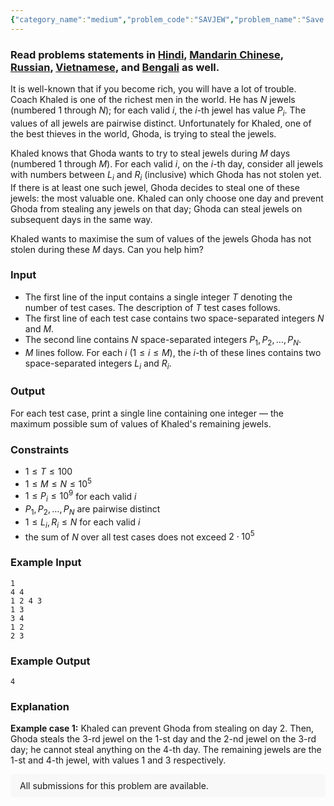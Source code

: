 ```yaml
---
{"category_name":"medium","problem_code":"SAVJEW","problem_name":"Save Jewels","problemComponents":{"constraints":"","constraintsState":false,"subtasks":"","subtasksState":false,"inputFormat":"","inputFormatState":false,"outputFormat":"","outputFormatState":false,"sampleTestCases":{"0":{"id":1,"input":"1\r\n4 4\r\n1 2 4 3\r\n1 3\r\n3 4\r\n1 2\r\n2 3","output":4,"explanation":"**Example case 1:** Khaled can prevent Ghoda from stealing on day $2$. Then, Ghoda steals the $3$-rd jewel on the $1$-st day and the $2$-nd jewel on the $3$-rd day; he cannot steal anything on the $4$-th day. The remaining jewels are the $1$-st and $4$-th jewel, with values $1$ and $3$ respectively.","isDeleted":false}}},"video_editorial_url":"","languages_supported":{"0":"CPP14","1":"C","2":"JAVA","3":"PYTH 3.6","4":"PYTH","5":"PYP3","6":"CS2","7":"ADA","8":"PYPY","9":"TEXT","10":"PAS fpc","11":"NODEJS","12":"RUBY","13":"PHP","14":"GO","15":"HASK","16":"TCL","17":"PERL","18":"SCALA","19":"LUA","20":"kotlin","21":"BASH","22":"JS","23":"LISP sbcl","24":"rust","25":"PAS gpc","26":"BF","27":"CLOJ","28":"R","29":"D","30":"CAML","31":"FORT","32":"ASM","33":"swift","34":"FS","35":"WSPC","36":"LISP clisp","37":"SQL","38":"SCM guile","39":"PERL6","40":"ERL","41":"CLPS","42":"ICK","43":"NICE","44":"PRLG","45":"ICON","46":"COB","47":"SCM chicken","48":"PIKE","49":"SCM qobi","50":"ST","51":"NEM"},"max_timelimit":2,"source_sizelimit":50000,"problem_author":"i_love_islam","problem_tester":null,"date_added":"17-09-2019","tags":{"0":"cook110","1":"i_love_islam","2":"medium","3":"observation","4":"queue","5":"segment","6":"taran_1407"},"problem_difficulty_level":"Medium","best_tag":"Segment Tree","editorial_url":"https://discuss.codechef.com/problems/SAVJEW","time":{"view_start_date":1104528600,"submit_start_date":1104528600,"visible_start_date":1104528600,"end_date":1735669800},"is_direct_submittable":false,"problemDiscussURL":"https://discuss.codechef.com/search?q=SAVJEW","is_proctored":false,"visitedContests":{},"layout":"problem"}
---
```

### Read problems statements in [Hindi](https://www.codechef.com/download/translated/COOK110/hindi/SAVJEW.pdf), [Mandarin Chinese](https://www.codechef.com/download/translated/COOK110/mandarin/SAVJEW.pdf), [Russian](https://www.codechef.com/download/translated/COOK110/russian/SAVJEW.pdf), [Vietnamese](https://www.codechef.com/download/translated/COOK110/vietnamese/SAVJEW.pdf), and [Bengali](https://www.codechef.com/download/translated/COOK110/bengali/SAVJEW.pdf) as well.

It is well-known that if you become rich, you will have a lot of trouble. Coach Khaled is one of the richest men in the world. He has $N$ jewels (numbered $1$ through $N$); for each valid $i$, the $i$-th jewel has value $P_i$. The values of all jewels are pairwise distinct. Unfortunately for Khaled, one of the best thieves in the world, Ghoda, is trying to steal the jewels.

Khaled knows that Ghoda wants to try to steal jewels during $M$ days (numbered $1$ through $M$). For each valid $i$, on the $i$-th day, consider all jewels with numbers between $L_i$ and $R_i$ (inclusive) which Ghoda has not stolen yet. If there is at least one such jewel, Ghoda decides to steal one of these jewels: the most valuable one. Khaled can only choose one day and prevent Ghoda from stealing any jewels on that day; Ghoda can steal jewels on subsequent days in the same way.

Khaled wants to maximise the sum of values of the jewels Ghoda has not stolen during these $M$ days. Can you help him?

### Input
- The first line of the input contains a single integer $T$ denoting the number of test cases. The description of $T$ test cases follows.
- The first line of each test case contains two space-separated integers $N$ and $M$.
- The second line contains $N$ space-separated integers $P_1, P_2, \ldots, P_N$.
- $M$ lines follow. For each $i$ ($1 \le i \le M$), the $i$-th of these lines contains two space-separated integers $L_i$ and $R_i$.

### Output
For each test case, print a single line containing one integer — the maximum possible sum of values of Khaled's remaining jewels.

### Constraints
- $1 \le T \le 100$
- $1 \le M \le N \le 10^5$
- $1 \le P_i \le 10^9$ for each valid $i$
- $P_1, P_2, \ldots, P_N$ are pairwise distinct
- $1 \le L_i, R_i \le N$ for each valid $i$
- the sum of $N$ over all test cases does not exceed $2 \cdot 10^5$

### Example Input
```
1
4 4
1 2 4 3
1 3
3 4
1 2
2 3
```

### Example Output
```
4
```

### Explanation
**Example case 1:** Khaled can prevent Ghoda from stealing on day $2$. Then, Ghoda steals the $3$-rd jewel on the $1$-st day and the $2$-nd jewel on the $3$-rd day; he cannot steal anything on the $4$-th day. The remaining jewels are the $1$-st and $4$-th jewel, with values $1$ and $3$ respectively.

<aside style='background: #f8f8f8;padding: 10px 15px;'><div>All submissions for this problem are available.</div></aside>
